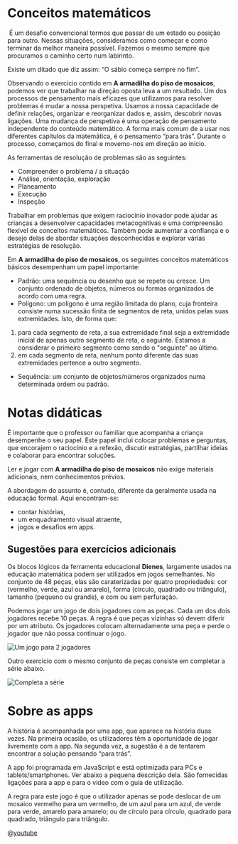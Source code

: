 # Conceitos matemáticos
​
É um desafio convencional termos que passar de um estado ou posição para outro. Nessas situações, consideramos como começar e como terminar da melhor maneira possível. Fazemos o mesmo sempre que procuramos o caminho certo num labirinto.

Existe um ditado que diz assim: “O sábio começa sempre no fim”.

Observando o exercício contido em **A armadilha do piso de mosaicos**, podemos ver que trabalhar na direção oposta leva a um resultado. Um dos processos de pensamento mais eficazes que utilizamos para resolver problemas é mudar a nossa perspetiva. Usamos a nossa capacidade de definir relações, organizar e reorganizar dados e, assim, descobrir novas ligações. Uma mudança de perspetiva é uma operação de pensamento independente do conteúdo matemático. A forma mais comum de a usar nos diferentes capítulos da matemática, é o pensamento “para trás”. Durante o processo, começamos do final e movemo-nos em direção ao início.

As ferramentas de resolução de problemas são as seguintes:
+ Compreender o problema / a situação
+ Análise, orientação, exploração
+ Planeamento
+ Execução
+ Inspeção

Trabalhar em problemas que exigem raciocínio inovador pode ajudar as crianças a desenvolver capacidades metacognitivas e uma compreensão flexível de conceitos matemáticos. Também pode aumentar a confiança e o desejo delas de abordar situações desconhecidas e explorar várias estratégias de resolução.

Em **A armadilha do piso de mosaicos**, os seguintes conceitos matemáticos básicos desempenham um papel importante:

+ Padrão: uma sequência ou desenho que se repete ou cresce. Um conjunto ordenado de objetos, números ou formas organizados de acordo com uma regra.
+ Polígono: um polígono é uma região limitada do plano, cuja fronteira consiste numa sucessão finita de segmentos de reta, unidos pelas suas extremidades. Isto, de forma que:
 1. para cada segmento de reta, a sua extremidade final seja a extremidade inicial de apenas outro segmento de reta, o seguinte. Estamos a considerar o primeiro segmento como sendo o "seguinte" ao último.
 2. em cada segmento de reta, nenhum ponto diferente das suas extremidades pertence a outro segmento.
+ Sequência: um conjunto de objetos/números organizados numa determinada ordem ou padrão.

# Notas didáticas

É importante que o professor ou familiar que acompanha a criança desempenhe o seu papel. Este papel inclui colocar problemas e perguntas, que encorajem o raciocínio e a refexão, discutir estratégias, partilhar ideias e colaborar para encontrar soluções.

Ler e jogar com **A armadilha do piso de mosaicos** não exige materiais adicionais, nem conhecimentos prévios. 

A abordagem do assunto é, contudo, diferente da geralmente usada na educação formal. Aqui encontram-se:
+ contar histórias,
+ um enquadramento visual atraente,
+ jogos e desafios em apps.


## Sugestões para exercícios adicionais

Os blocos lógicos da ferramenta educacional **Dienes**, largamente usados na educação matemática podem ser utilizados em jogos semelhantes. No conjunto de 48 peças, elas são caraterizadas por quatro propriedades: cor (vermelho, verde, azul ou amarelo), forma (círculo, quadrado ou triângulo), tamanho (pequeno ou grande), e com ou sem perfuração. 

Podemos jogar um jogo de dois jogadores com as peças. Cada um dos dois jogadores recebe 10 peças. A regra é que peças vizinhas só devem diferir por um atributo. Os jogadores colocam alternadamente uma peça e perde o jogador que não possa continuar o jogo.

![Um jogo para 2 jogadores](/stories/logi-2/img/dienes1.png)

Outro exercício com o mesmo conjunto de peças consiste em completar a série abaixo.

![Completa a série](/stories/logi-2/img/dienes2.png)

# Sobre as apps

A história é acompanhada por uma app, que aparece na história duas vezes. Na primeira ocasião, os utilizadores têm a oportunidade de jogar livremente com a app. Na segunda vez, a sugestão é a de tentarem encontrar a solução pensando “para trás”.

A app foi programada em JavaScript e está optimizada para PCs e tablets/smartphones. Ver abaixo a pequena descrição dela. São fornecidas ligações para a app e para o vídeo com o guia de utilização.

A regra para este jogo é que o utilizador apenas se pode deslocar de um mosaico vermelho para um vermelho, de um azul para um azul, de verde para verde, amarelo para amarelo; ou de círculo para círculo, quadrado para quadrado, triângulo para triângulo. 


@[youtube](ORR614pbLzk?_align-center_&hl=pt&cc_lang_pref=pt&cc=1)